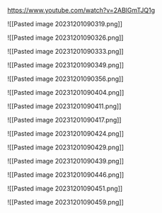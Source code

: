 https://www.youtube.com/watch?v=2ABlGmTJQ1g

![[Pasted image 20231201090319.png]]

![[Pasted image 20231201090326.png]]

![[Pasted image 20231201090333.png]]

![[Pasted image 20231201090349.png]]

![[Pasted image 20231201090356.png]]

![[Pasted image 20231201090404.png]]

![[Pasted image 20231201090411.png]]

![[Pasted image 20231201090417.png]]

![[Pasted image 20231201090424.png]]

![[Pasted image 20231201090429.png]]

![[Pasted image 20231201090439.png]]

![[Pasted image 20231201090446.png]]

![[Pasted image 20231201090451.png]]

![[Pasted image 20231201090459.png]]